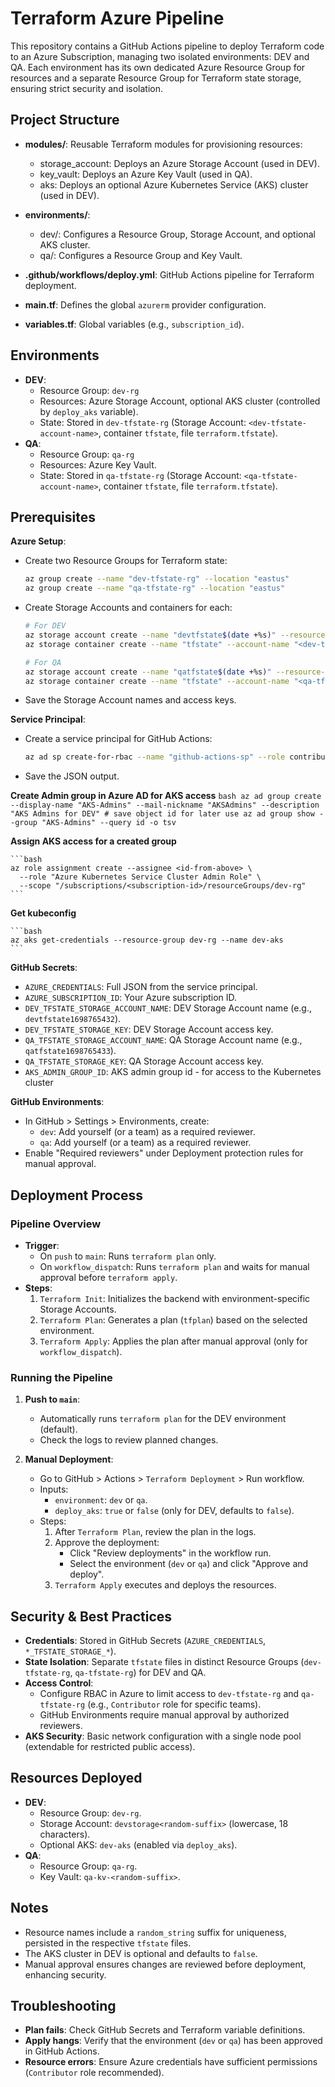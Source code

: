 # Terraform Azure Pipeline

This repository contains a GitHub Actions pipeline to deploy Terraform code to an Azure Subscription, managing two isolated environments: DEV and QA. Each environment has its own dedicated Azure Resource Group for resources and a separate Resource Group for Terraform state storage, ensuring strict security and isolation.

## Project Structure
- **modules/**: Reusable Terraform modules for provisioning resources:
  - storage_account: Deploys an Azure Storage Account (used in DEV).
  - key_vault: Deploys an Azure Key Vault (used in QA).
  - aks: Deploys an optional Azure Kubernetes Service (AKS) cluster (used in DEV).
- **environments/**:
  - dev/: Configures a Resource Group, Storage Account, and optional AKS cluster.
  - qa/: Configures a Resource Group and Key Vault.
- **.github/workflows/deploy.yml**: GitHub Actions pipeline for Terraform deployment.

- **main.tf**: Defines the global `azurerm` provider configuration.
- **variables.tf**: Global variables (e.g., `subscription_id`).

## Environments
- **DEV**:
  - Resource Group: `dev-rg`
  - Resources: Azure Storage Account, optional AKS cluster (controlled by `deploy_aks` variable).
  - State: Stored in `dev-tfstate-rg` (Storage Account: `<dev-tfstate-account-name>`, container `tfstate`, file `terraform.tfstate`).
- **QA**:
  - Resource Group: `qa-rg`
  - Resources: Azure Key Vault.
  - State: Stored in `qa-tfstate-rg` (Storage Account: `<qa-tfstate-account-name>`, container `tfstate`, file `terraform.tfstate`).

## Prerequisites
 **Azure Setup**:

   - Create two Resource Groups for Terraform state:
   
     ```bash
     az group create --name "dev-tfstate-rg" --location "eastus"
     az group create --name "qa-tfstate-rg" --location "eastus"
     ```
     
   - Create Storage Accounts and containers for each:
   
     ```bash
     # For DEV
     az storage account create --name "devtfstate$(date +%s)" --resource-group "dev-tfstate-rg" --sku Standard_LRS
     az storage container create --name "tfstate" --account-name "<dev-tfstate-account-name>"
     
     # For QA
     az storage account create --name "qatfstate$(date +%s)" --resource-group "qa-tfstate-rg" --sku Standard_LRS
     az storage container create --name "tfstate" --account-name "<qa-tfstate-account-name>"
     ```
   - Save the Storage Account names and access keys.

**Service Principal**:

   - Create a service principal for GitHub Actions:
   
     ```bash
     az ad sp create-for-rbac --name "github-actions-sp" --role contributor --scopes /subscriptions/<subscription-id> --sdk-auth
     ```
     
   - Save the JSON output.
   
**Create Admin group in Azure AD for AKS access**
    ```bash
    az ad group create --display-name "AKS-Admins" --mail-nickname "AKSAdmins" --description "AKS Admins for DEV"
    # save object id for later use
    az ad group show --group "AKS-Admins" --query id -o tsv
    ```
    
**Assign AKS access for a created group**

    ```bash
    az role assignment create --assignee <id-from-above> \
      --role "Azure Kubernetes Service Cluster Admin Role" \
      --scope "/subscriptions/<subscription-id>/resourceGroups/dev-rg"
    ```
    
**Get kubeconfig**

    ```bash
    az aks get-credentials --resource-group dev-rg --name dev-aks
    ```

**GitHub Secrets**:

   - `AZURE_CREDENTIALS`: Full JSON from the service principal.
   - `AZURE_SUBSCRIPTION_ID`: Your Azure subscription ID.
   - `DEV_TFSTATE_STORAGE_ACCOUNT_NAME`: DEV Storage Account name (e.g., `devtfstate1698765432`).
   - `DEV_TFSTATE_STORAGE_KEY`: DEV Storage Account access key.
   - `QA_TFSTATE_STORAGE_ACCOUNT_NAME`: QA Storage Account name (e.g., `qatfstate1698765433`).
   - `QA_TFSTATE_STORAGE_KEY`: QA Storage Account access key.
   - `AKS_ADMIN_GROUP_ID`: AKS admin group id - for access to the Kubernetes cluster

**GitHub Environments**:

   - In GitHub > Settings > Environments, create:
     - `dev`: Add yourself (or a team) as a required reviewer.
     - `qa`: Add yourself (or a team) as a required reviewer.
   - Enable "Required reviewers" under Deployment protection rules for manual approval.

## Deployment Process
### Pipeline Overview
- **Trigger**:
  - On `push` to `main`: Runs `terraform plan` only.
  - On `workflow_dispatch`: Runs `terraform plan` and waits for manual approval before `terraform apply`.
- **Steps**:
  1. `Terraform Init`: Initializes the backend with environment-specific Storage Accounts.
  2. `Terraform Plan`: Generates a plan (`tfplan`) based on the selected environment.
  3. `Terraform Apply`: Applies the plan after manual approval (only for `workflow_dispatch`).

### Running the Pipeline
1. **Push to `main`**:
   - Automatically runs `terraform plan` for the DEV environment (default).
   - Check the logs to review planned changes.

2. **Manual Deployment**:
   - Go to GitHub > Actions > `Terraform Deployment` > Run workflow.
   - Inputs:
     - `environment`: `dev` or `qa`.
     - `deploy_aks`: `true` or `false` (only for DEV, defaults to `false`).
   - Steps:
     1. After `Terraform Plan`, review the plan in the logs.
     2. Approve the deployment:
        - Click "Review deployments" in the workflow run.
        - Select the environment (`dev` or `qa`) and click "Approve and deploy".
     3. `Terraform Apply` executes and deploys the resources.

## Security & Best Practices
- **Credentials**: Stored in GitHub Secrets (`AZURE_CREDENTIALS`, `*_TFSTATE_STORAGE_*`).
- **State Isolation**: Separate `tfstate` files in distinct Resource Groups (`dev-tfstate-rg`, `qa-tfstate-rg`) for DEV and QA.
- **Access Control**: 
  - Configure RBAC in Azure to limit access to `dev-tfstate-rg` and `qa-tfstate-rg` (e.g., `Contributor` role for specific teams).
  - GitHub Environments require manual approval by authorized reviewers.
- **AKS Security**: Basic network configuration with a single node pool (extendable for restricted public access).

## Resources Deployed
- **DEV**:
  - Resource Group: `dev-rg`.
  - Storage Account: `devstorage<random-suffix>` (lowercase, 18 characters).
  - Optional AKS: `dev-aks` (enabled via `deploy_aks`).
- **QA**:
  - Resource Group: `qa-rg`.
  - Key Vault: `qa-kv-<random-suffix>`.

## Notes
- Resource names include a `random_string` suffix for uniqueness, persisted in the respective `tfstate` files.
- The AKS cluster in DEV is optional and defaults to `false`.
- Manual approval ensures changes are reviewed before deployment, enhancing security.

## Troubleshooting
- **Plan fails**: Check GitHub Secrets and Terraform variable definitions.
- **Apply hangs**: Verify that the environment (`dev` or `qa`) has been approved in GitHub Actions.
- **Resource errors**: Ensure Azure credentials have sufficient permissions (`Contributor` role recommended).
